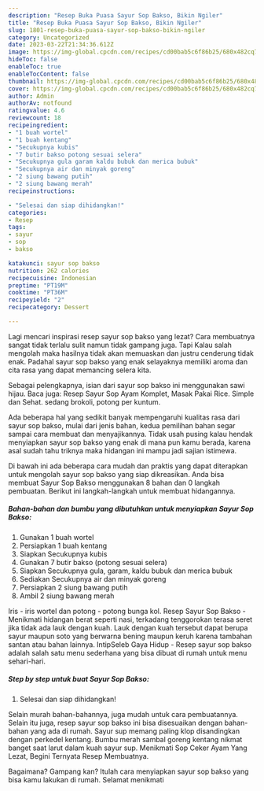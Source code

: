 ```yaml
---
description: "Resep Buka Puasa Sayur Sop Bakso, Bikin Ngiler"
title: "Resep Buka Puasa Sayur Sop Bakso, Bikin Ngiler"
slug: 1801-resep-buka-puasa-sayur-sop-bakso-bikin-ngiler
category: Uncategorized
date: 2023-03-22T21:34:36.612Z
image: https://img-global.cpcdn.com/recipes/cd00bab5c6f86b25/680x482cq70/sayur-sop-bakso-foto-resep-utama.jpg
hideToc: false
enableToc: true
enableTocContent: false
thumbnail: https://img-global.cpcdn.com/recipes/cd00bab5c6f86b25/680x482cq70/sayur-sop-bakso-foto-resep-utama.jpg
cover: https://img-global.cpcdn.com/recipes/cd00bab5c6f86b25/680x482cq70/sayur-sop-bakso-foto-resep-utama.jpg
author: Admin
authorAv: notfound
ratingvalue: 4.6
reviewcount: 18
recipeingredient:
- "1 buah wortel"
- "1 buah kentang"
- "Secukupnya kubis"
- "7 butir bakso potong sesuai selera"
- "Secukupnya gula garam kaldu bubuk dan merica bubuk"
- "Secukupnya air dan minyak goreng"
- "2 siung bawang putih"
- "2 siung bawang merah"
recipeinstructions:

- "Selesai dan siap dihidangkan!"
categories:
- Resep
tags:
- sayur
- sop
- bakso

katakunci: sayur sop bakso 
nutrition: 262 calories
recipecuisine: Indonesian
preptime: "PT19M"
cooktime: "PT36M"
recipeyield: "2"
recipecategory: Dessert

---
```



Lagi mencari inspirasi resep sayur sop bakso yang lezat? Cara membuatnya sangat tidak terlalu sulit namun tidak gampang juga. Tapi Kalau salah mengolah maka hasilnya tidak akan memuaskan dan justru cenderung tidak enak. Padahal sayur sop bakso yang enak selayaknya memiliki aroma dan cita rasa yang dapat memancing selera kita.


Sebagai pelengkapnya, isian dari sayur sop bakso ini menggunakan sawi hijau. Baca juga: Resep Sayur Sop Ayam Komplet, Masak Pakai Rice. Simple dan Sehat. sedang brokoli, potong per kuntum.

Ada beberapa hal yang sedikit banyak mempengaruhi kualitas rasa dari sayur sop bakso, mulai dari jenis bahan, kedua pemilihan bahan segar sampai cara membuat dan menyajikannya. Tidak usah pusing kalau hendak menyiapkan sayur sop bakso yang enak di mana pun kamu berada, karena asal sudah tahu triknya maka hidangan ini mampu jadi sajian istimewa.


Di bawah ini ada beberapa cara mudah dan praktis yang dapat diterapkan untuk mengolah sayur sop bakso yang siap dikreasikan. Anda bisa membuat Sayur Sop Bakso menggunakan 8 bahan dan 0 langkah pembuatan. Berikut ini langkah-langkah untuk membuat hidangannya.

<!--inarticleads1-->

##### Bahan-bahan dan bumbu yang dibutuhkan untuk menyiapkan Sayur Sop Bakso:

1. Gunakan 1 buah wortel
1. Persiapkan 1 buah kentang
1. Siapkan Secukupnya kubis
1. Gunakan 7 butir bakso (potong sesuai selera)
1. Siapkan Secukupnya gula, garam, kaldu bubuk dan merica bubuk
1. Sediakan Secukupnya air dan minyak goreng
1. Persiapkan 2 siung bawang putih
1. Ambil 2 siung bawang merah


Iris - iris wortel dan potong - potong bunga kol. Resep Sayur Sop Bakso - Menikmati hidangan berat seperti nasi, terkadang tenggorokan terasa seret jika tidak ada lauk dengan kuah. Lauk dengan kuah tersebut dapat berupa sayur maupun soto yang berwarna bening maupun keruh karena tambahan santan atau bahan lainnya. IntipSeleb Gaya Hidup - Resep sayur sop bakso adalah salah satu menu sederhana yang bisa dibuat di rumah untuk menu sehari-hari. 

<!--inarticleads2-->

##### Step by step untuk buat Sayur Sop Bakso:


1. Selesai dan siap dihidangkan!

Selain murah bahan-bahannya, juga mudah untuk cara pembuatannya. Selain itu juga, resep sayur sop bakso ini bisa disesuaikan dengan bahan-bahan yang ada di rumah. Sayur sup memang paling klop disandingkan dengan perkedel kentang. Bumbu merah sambal goreng kentang nikmat banget saat larut dalam kuah sayur sup. Menikmati Sop Ceker Ayam Yang Lezat, Begini Ternyata Resep Membuatnya. 

Bagaimana? Gampang kan? Itulah cara menyiapkan sayur sop bakso yang bisa kamu lakukan di rumah. Selamat menikmati
